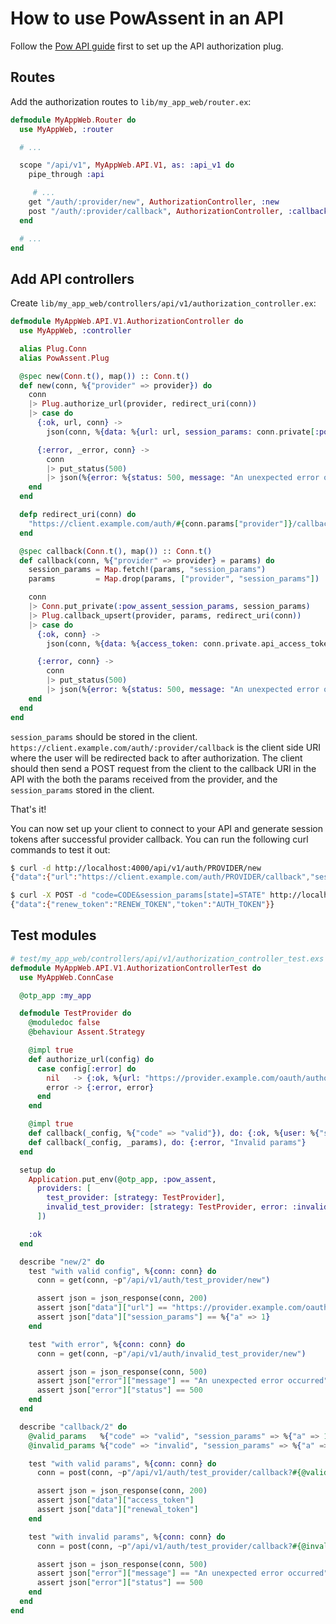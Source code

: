# How to use PowAssent in an API

Follow the [Pow API guide](https://hexdocs.pm/pow/api.html) first to set up the API authorization plug.

## Routes

Add the authorization routes to `lib/my_app_web/router.ex`:

```elixir
defmodule MyAppWeb.Router do
  use MyAppWeb, :router

  # ...

  scope "/api/v1", MyAppWeb.API.V1, as: :api_v1 do
    pipe_through :api

     # ...
    get "/auth/:provider/new", AuthorizationController, :new
    post "/auth/:provider/callback", AuthorizationController, :callback
  end

  # ...
end
```

## Add API controllers

Create `lib/my_app_web/controllers/api/v1/authorization_controller.ex`:

```elixir
defmodule MyAppWeb.API.V1.AuthorizationController do
  use MyAppWeb, :controller

  alias Plug.Conn
  alias PowAssent.Plug

  @spec new(Conn.t(), map()) :: Conn.t()
  def new(conn, %{"provider" => provider}) do
    conn
    |> Plug.authorize_url(provider, redirect_uri(conn))
    |> case do
      {:ok, url, conn} ->
        json(conn, %{data: %{url: url, session_params: conn.private[:pow_assent_session_params]}})

      {:error, _error, conn} ->
        conn
        |> put_status(500)
        |> json(%{error: %{status: 500, message: "An unexpected error occurred"}})
    end
  end

  defp redirect_uri(conn) do
    "https://client.example.com/auth/#{conn.params["provider"]}/callback"
  end

  @spec callback(Conn.t(), map()) :: Conn.t()
  def callback(conn, %{"provider" => provider} = params) do
    session_params = Map.fetch!(params, "session_params")
    params         = Map.drop(params, ["provider", "session_params"])

    conn
    |> Conn.put_private(:pow_assent_session_params, session_params)
    |> Plug.callback_upsert(provider, params, redirect_uri(conn))
    |> case do
      {:ok, conn} ->
        json(conn, %{data: %{access_token: conn.private.api_access_token, renewal_token: conn.private.api_renewal_token}})

      {:error, conn} ->
        conn
        |> put_status(500)
        |> json(%{error: %{status: 500, message: "An unexpected error occurred"}})
    end
  end
end
```

`session_params` should be stored in the client. `https://client.example.com/auth/:provider/callback` is the client side URI where the user will be redirected back to after authorization. The client should then send a POST request from the client to the callback URI in the API with the both the params received from the provider, and the `session_params` stored in the client.

That's it!

You can now set up your client to connect to your API and generate session tokens after successful provider callback. You can run the following curl commands to test it out:

```bash
$ curl -d http://localhost:4000/api/v1/auth/PROVIDER/new
{"data":{"url":"https://client.example.com/auth/PROVIDER/callback","session_params":{"state":"STATE"}}}

$ curl -X POST -d "code=CODE&session_params[state]=STATE" http://localhost:4000/api/v1/auth/PROVIDER/callback
{"data":{"renew_token":"RENEW_TOKEN","token":"AUTH_TOKEN"}}
```

## Test modules

```elixir
# test/my_app_web/controllers/api/v1/authorization_controller_test.exs
defmodule MyAppWeb.API.V1.AuthorizationControllerTest do
  use MyAppWeb.ConnCase

  @otp_app :my_app

  defmodule TestProvider do
    @moduledoc false
    @behaviour Assent.Strategy

    @impl true
    def authorize_url(config) do
      case config[:error] do
        nil   -> {:ok, %{url: "https://provider.example.com/oauth/authorize", session_params: %{a: 1}}}
        error -> {:error, error}
      end
    end

    @impl true
    def callback(_config, %{"code" => "valid"}), do: {:ok, %{user: %{"sub" => 1, "email" => "test@example.com"}, token: %{"access_token" => "access_token"}}}
    def callback(_config, _params), do: {:error, "Invalid params"}
  end

  setup do
    Application.put_env(@otp_app, :pow_assent,
      providers: [
        test_provider: [strategy: TestProvider],
        invalid_test_provider: [strategy: TestProvider, error: :invalid]
      ])

    :ok
  end

  describe "new/2" do
    test "with valid config", %{conn: conn} do
      conn = get(conn, ~p"/api/v1/auth/test_provider/new")

      assert json = json_response(conn, 200)
      assert json["data"]["url"] == "https://provider.example.com/oauth/authorize"
      assert json["data"]["session_params"] == %{"a" => 1}
    end

    test "with error", %{conn: conn} do
      conn = get(conn, ~p"/api/v1/auth/invalid_test_provider/new")

      assert json = json_response(conn, 500)
      assert json["error"]["message"] == "An unexpected error occurred"
      assert json["error"]["status"] == 500
    end
  end

  describe "callback/2" do
    @valid_params   %{"code" => "valid", "session_params" => %{"a" => 1}}
    @invalid_params %{"code" => "invalid", "session_params" => %{"a" => 2}}

    test "with valid params", %{conn: conn} do
      conn = post(conn, ~p"/api/v1/auth/test_provider/callback?#{@valid_params}")

      assert json = json_response(conn, 200)
      assert json["data"]["access_token"]
      assert json["data"]["renewal_token"]
    end

    test "with invalid params", %{conn: conn} do
      conn = post(conn, ~p"/api/v1/auth/test_provider/callback?#{@invalid_params}")

      assert json = json_response(conn, 500)
      assert json["error"]["message"] == "An unexpected error occurred"
      assert json["error"]["status"] == 500
    end
  end
end
```
